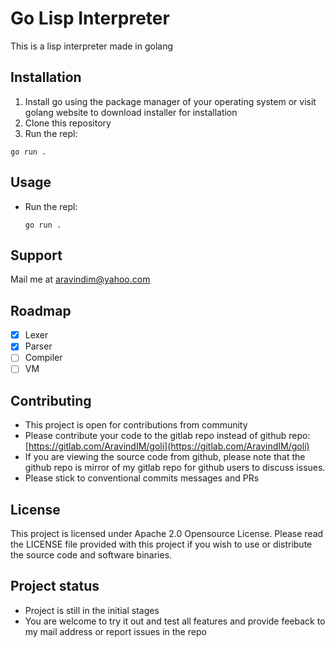 # Go Lisp Interpreter

This is a lisp interpreter made in golang

## Installation

1. Install go using the package manager of your operating system or visit golang website to download installer for installation
2. Clone this repository
3. Run the repl:
  ```
  go run .
  ```

## Usage
- Run the repl:
  ```
  go run .
  ```

## Support
Mail me at aravindim@yahoo.com

## Roadmap
- [x] Lexer
- [x] Parser
- [ ] Compiler
- [ ] VM

## Contributing
- This project is open for contributions from community
- Please contribute your code to the gitlab repo instead of github repo: [https://gitlab.com/AravindIM/goli](https://gitlab.com/AravindIM/goli)
- If you are viewing the source code from github, please note that the github repo is mirror of my gitlab repo for github users to discuss issues.
- Please stick to conventional commits messages and PRs

## License
This project is licensed under Apache 2.0 Opensource License. Please read the LICENSE file provided with this project if you wish to use or distribute the source code and software binaries.

## Project status
- Project is still in the initial stages
- You are welcome to try it out and test all features and provide feeback to my mail address or report issues in the repo
